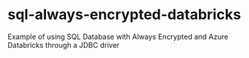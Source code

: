 # sql-always-encrypted-databricks

Example of using SQL Database with Always Encrypted and Azure Databricks through a JDBC driver
